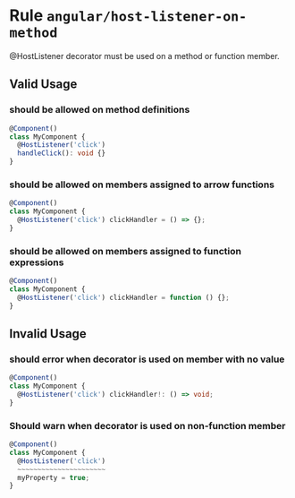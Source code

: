 # Rule `angular/host-listener-on-method`

@HostListener decorator must be used on a method or function member.

## Valid Usage

### should be allowed on method definitions

```ts
@Component()
class MyComponent {
  @HostListener('click')
  handleClick(): void {}
}
```

### should be allowed on members assigned to arrow functions

```ts
@Component()
class MyComponent {
  @HostListener('click') clickHandler = () => {};
}
```

### should be allowed on members assigned to function expressions

```ts
@Component()
class MyComponent {
  @HostListener('click') clickHandler = function () {};
}
```

## Invalid Usage

### should error when decorator is used on member with no value

```ts
@Component()
class MyComponent {
  @HostListener('click') clickHandler!: () => void;
}
```

### Should warn when decorator is used on non-function member

```ts
@Component()
class MyComponent {
  @HostListener('click')
  ~~~~~~~~~~~~~~~~~~~~~~
  myProperty = true;
}
```
